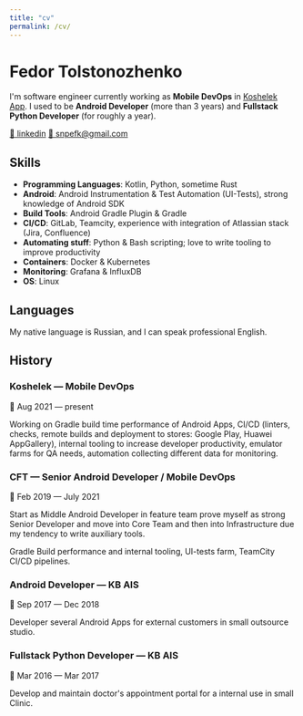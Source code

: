 ```yaml
---
title: "cv"
permalink: /cv/
---
```


# Fedor Tolstonozhenko 

I'm software engineer currently working as **Mobile DevOps** in [Koshelek App](https://koshelek.app/). 
I used to be **Android Developer** (more than 3 years) and **Fullstack Python Developer** (for roughly a year).

[📌 linkedin](https://www.linkedin.com/in/snpefk/)
[📌 snpefk@gmail.com](mailto:snpefk@gmail.com)

## Skills 

- **Programming Languages**: Kotlin, Python, sometime Rust
- **Android**: Android Instrumentation & Test Automation (UI-Tests), strong knowledge of Android SDK
- **Build Tools**: Android Gradle Plugin & Gradle
- **CI/CD**: GitLab, Teamcity, experience with integration of Atlassian stack (Jira, Confluence)
- **Automating stuff**: Python & Bash scripting; love to write tooling to improve productivity
- **Containers**: Docker & Kubernetes
- **Monitoring**: Grafana & InfluxDB
- **OS**: Linux

## Languages

My native language is Russian, and I can speak professional English. 

## History

### Koshelek — Mobile DevOps 

📅 Aug 2021 — present
  
Working on Gradle build time performance of Android Apps, CI/CD (linters, checks, remote builds and deployment to stores: Google Play, Huawei AppGallery), internal tooling to increase developer productivity, emulator farms for QA needs, automation collecting different data for monitoring. 

### CFT — Senior Android Developer / Mobile DevOps

📅 Feb 2019 — July 2021

Start as Middle Android Developer in feature team prove myself as strong Senior Developer and move into Core Team and then into Infrastructure due my tendency to write auxiliary tools.

Gradle Build performance and internal tooling, UI-tests farm, TeamCity CI/CD pipelines.

### Android Developer — KB AIS

📅 Sep 2017 — Dec 2018

Developer several Android Apps for external customers in small outsource studio.  

### Fullstack Python Developer — KB AIS

📅 Mar 2016 — Mar 2017

Develop and maintain doctor's appointment portal for a internal use in small Clinic. 
